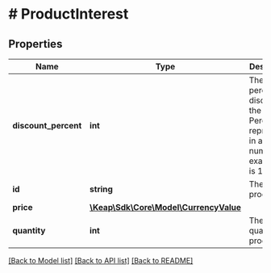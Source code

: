 # # ProductInterest

## Properties

Name | Type | Description | Notes
------------ | ------------- | ------------- | -------------
**discount_percent** | **int** | The percent to discount the product. Percent represented in a whole number, for example 10 is 10% | [optional]
**id** | **string** | The product ID | [optional]
**price** | [**\Keap\Sdk\Core\Model\CurrencyValue**](CurrencyValue.md) |  | [optional]
**quantity** | **int** | The quantity of product. | [optional]

[[Back to Model list]](../../README.md#models) [[Back to API list]](../../README.md#endpoints) [[Back to README]](../../README.md)
